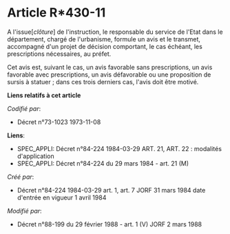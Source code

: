 # Article R*430-11

A l'issue[*clôture*] de l'instruction, le responsable du service de l'Etat dans le département, chargé de l'urbanisme,
formule un avis et le transmet, accompagné d'un projet de décision comportant, le cas échéant, les prescriptions nécessaires,
au préfet.

Cet avis est, suivant le cas, un avis favorable sans prescriptions, un avis favorable avec prescriptions, un avis défavorable
ou une proposition de sursis à statuer ; dans ces trois derniers cas, l'avis doit être motivé.

**Liens relatifs à cet article**

_Codifié par_:

  - Décret n°73-1023 1973-11-08

**Liens**:

  - SPEC_APPLI: Décret n°84-224 1984-03-29 ART. 21, ART. 22 : modalités d'application
  - SPEC_APPLI: Décret n°84-224 du 29 mars 1984 - art. 21 (M)

_Créé par_:

  - Décret n°84-224 1984-03-29 art. 1, art. 7 JORF 31 mars 1984 date d'entrée en vigueur 1 avril 1984

_Modifié par_:

  - Décret n°88-199 du 29 février 1988 - art. 1 (V) JORF 2 mars 1988
